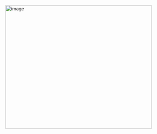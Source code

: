 <img width="456" height="385" alt="image" src="https://github.com/user-attachments/assets/8eb1702e-a6bb-4100-8247-997c857f636a" />
